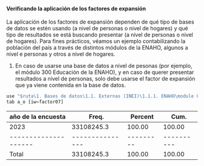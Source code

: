 
 #### Verificando la aplicación de los factores de expansión
 La aplicación de los factores de expansión dependen de qué tipo de bases de datos se estén usando (a nivel de personas o nivel de hogares) y qué tipo de resultados se está buscando presentar (a nivel de personas o nivel de hogares).
 Para fines prácticos, véamos un ejemplo contabilizando la población del país a través de distintos módulos de la ENAHO, algunos a nivel e personas y otros a nivel de hogares.   
 
 1. En caso de usarse una base de datos a nivel de pesonas (por ejemplo, el módulo 300 Educación de la ENAHO), y en caso de querer presentar resultados a nivel de personas, solo debe usarse el factor de expansión que ya viene contenida en la base de datos.

 ``` js
use "$ruta\1. Bases de datos\1.1. Externas (INEI)\1.1.1. ENAHO\module 03\2023\2023.dta"
tab a_o [iw=factor07]
```    

| año de la encuesta |     Freq.     | Percent |   Cum.   |
|--------------------|---------------|---------|----------|
|               2023 |   33108245.3  |  100.00 |   100.00 |
|--------------------|---------------|---------|----------|
|              Total |   33108245.3  |  100.00 |   100.00 |

    

